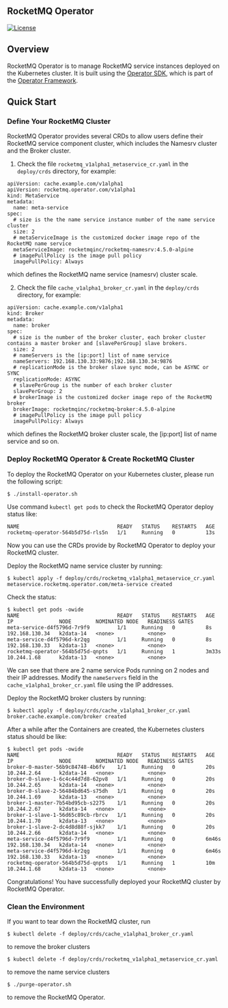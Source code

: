 ## RocketMQ Operator
[![License](https://img.shields.io/badge/license-Apache%202-4EB1BA.svg)](https://www.apache.org/licenses/LICENSE-2.0.html)

## Overview

RocketMQ Operator is  to manage RocketMQ service instances deployed on the Kubernetes cluster.
It is built using the [Operator SDK](https://github.com/operator-framework/operator-sdk), which is part of the [Operator Framework](https://github.com/operator-framework/).

## Quick Start

### Define Your RocketMQ Cluster

RocketMQ Operator provides several CRDs to allow users define their RocketMQ service component cluster, which includes the Namesrv cluster and the Broker cluster.

1. Check the file ```rocketmq_v1alpha1_metaservice_cr.yaml``` in the ```deploy/crds``` directory, for example:
```
apiVersion: cache.example.com/v1alpha1
apiVersion: rocketmq.operator.com/v1alpha1
kind: MetaService
metadata:
  name: meta-service
spec:
  # size is the the name service instance number of the name service cluster
  size: 2
  # metaServiceImage is the customized docker image repo of the RocketMQ name service
  metaServiceImage: rocketmqinc/rocketmq-namesrv:4.5.0-alpine
  # imagePullPolicy is the image pull policy
  imagePullPolicy: Always
```

which defines the RocketMQ name service (namesrv) cluster scale.

2. Check the file ```cache_v1alpha1_broker_cr.yaml``` in the ```deploy/crds``` directory, for example:
```
apiVersion: cache.example.com/v1alpha1
kind: Broker
metadata:
  name: broker
spec:
  # size is the number of the broker cluster, each broker cluster contains a master broker and [slavePerGroup] slave brokers.
  size: 2
  # nameServers is the [ip:port] list of name service
  nameServers: 192.168.130.33:9876;192.168.130.34:9876
  # replicationMode is the broker slave sync mode, can be ASYNC or SYNC
  replicationMode: ASYNC
  # slavePerGroup is the number of each broker cluster
  slavePerGroup: 2
  # brokerImage is the customized docker image repo of the RocketMQ broker
  brokerImage: rocketmqinc/rocketmq-broker:4.5.0-alpine
  # imagePullPolicy is the image pull policy
  imagePullPolicy: Always
``` 
which defines the RocketMQ broker cluster scale, the [ip:port] list of name service and so on.

### Deploy RocketMQ Operator & Create RocketMQ Cluster

To deploy the RocketMQ Operator on your Kubernetes cluster, please run the following script:

```
$ ./install-operator.sh
```

Use command ```kubectl get pods``` to check the RocketMQ Operator deploy status like:

```
NAME                                READY   STATUS    RESTARTS   AGE
rocketmq-operator-564b5d75d-rls5n   1/1     Running   0          13s
```
Now you can use the CRDs provide by RocketMQ Operator to deploy your RocketMQ cluster.
 
Deploy the RocketMQ name service cluster by running:

``` 
$ kubectl apply -f deploy/crds/rocketmq_v1alpha1_metaservice_cr.yaml 
metaservice.rocketmq.operator.com/meta-service created
```

Check the status:

```
$ kubectl get pods -owide
NAME                                READY   STATUS    RESTARTS   AGE     IP               NODE        NOMINATED NODE   READINESS GATES
meta-service-d4f5796d-7r9f9         1/1     Running   0          8s      192.168.130.34   k2data-14   <none>           <none>
meta-service-d4f5796d-kr2qg         1/1     Running   0          8s      192.168.130.33   k2data-13   <none>           <none>
rocketmq-operator-564b5d75d-qnpts   1/1     Running   1          3m33s   10.244.1.68      k2data-13   <none>           <none>
```

We can see that there are 2 name service Pods running on 2 nodes and their IP addresses. Modify the ```nameServers``` field in the ```cache_v1alpha1_broker_cr.yaml``` file using the IP addresses.

Deploy the RocketMQ broker clusters by running:
```
$ kubectl apply -f deploy/crds/cache_v1alpha1_broker_cr.yaml 
broker.cache.example.com/broker created 
```

After a while after the Containers are created, the Kubernetes clusters status should be like:

``` 
$ kubectl get pods -owide
NAME                                READY   STATUS    RESTARTS   AGE     IP               NODE        NOMINATED NODE   READINESS GATES
broker-0-master-56b9c84748-4b6fv    1/1     Running   0          20s     10.244.2.64      k2data-14   <none>           <none>
broker-0-slave-1-6c4c44d7d8-62pv8   1/1     Running   0          20s     10.244.2.65      k2data-14   <none>           <none>
broker-0-slave-2-56484bd645-s75dh   1/1     Running   0          20s     10.244.1.69      k2data-13   <none>           <none>
broker-1-master-7b54bd95cb-s2275    1/1     Running   0          20s     10.244.2.67      k2data-14   <none>           <none>
broker-1-slave-1-56d65c89cb-rbrcv   1/1     Running   0          20s     10.244.1.70      k2data-13   <none>           <none>
broker-1-slave-2-dc4d8d88f-sjkk7    1/1     Running   0          20s     10.244.2.66      k2data-14   <none>           <none>
meta-service-d4f5796d-7r9f9         1/1     Running   0          6m46s   192.168.130.34   k2data-14   <none>           <none>
meta-service-d4f5796d-kr2qg         1/1     Running   0          6m46s   192.168.130.33   k2data-13   <none>           <none>
rocketmq-operator-564b5d75d-qnpts   1/1     Running   1          10m     10.244.1.68      k2data-13   <none>           <none>
```

Congratulations! You have successfully deployed your RocketMQ cluster by RocketMQ Operator.

### Clean the Environment
If you want to tear down the RocketMQ cluster, run
```
$ kubectl delete -f deploy/crds/cache_v1alpha1_broker_cr.yaml 
```

to remove the broker clusters

```
$ kubectl delete -f deploy/crds/rocketmq_v1alpha1_metaservice_cr.yaml
```

to remove the name service clusters

```
$ ./purge-operator.sh
```

to remove the RocketMQ Operator.